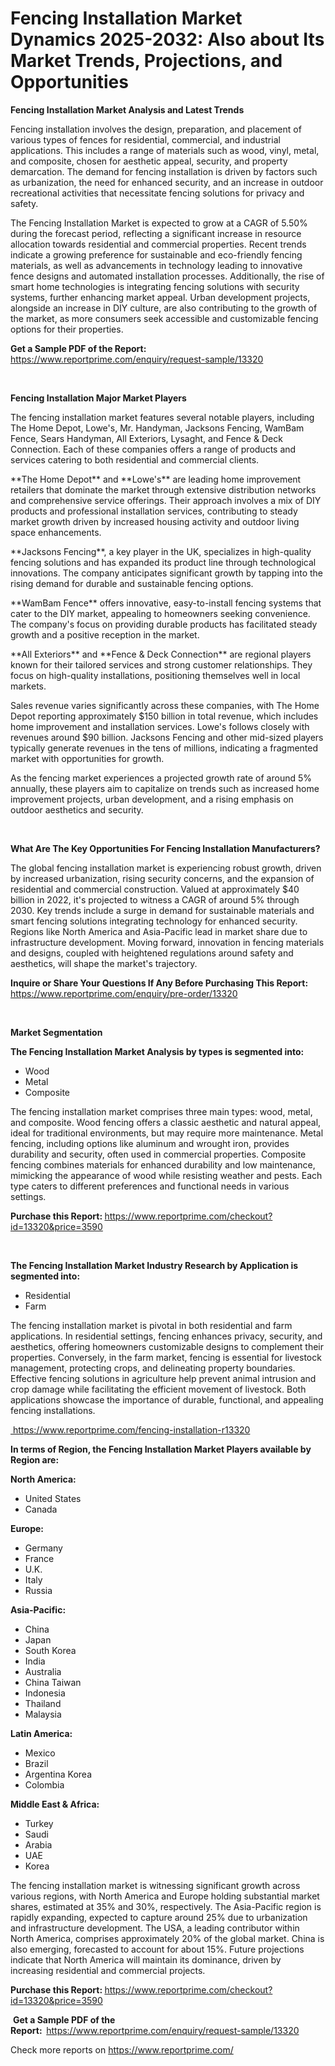 <p><h1>Fencing Installation Market Dynamics 2025-2032: Also about Its Market Trends, Projections, and Opportunities</h1></p><p><strong>Fencing Installation Market Analysis and Latest Trends</strong></p>
<p><p>Fencing installation involves the design, preparation, and placement of various types of fences for residential, commercial, and industrial applications. This includes a range of materials such as wood, vinyl, metal, and composite, chosen for aesthetic appeal, security, and property demarcation. The demand for fencing installation is driven by factors such as urbanization, the need for enhanced security, and an increase in outdoor recreational activities that necessitate fencing solutions for privacy and safety.</p><p>The Fencing Installation Market is expected to grow at a CAGR of 5.50% during the forecast period, reflecting a significant increase in resource allocation towards residential and commercial properties. Recent trends indicate a growing preference for sustainable and eco-friendly fencing materials, as well as advancements in technology leading to innovative fence designs and automated installation processes. Additionally, the rise of smart home technologies is integrating fencing solutions with security systems, further enhancing market appeal. Urban development projects, alongside an increase in DIY culture, are also contributing to the growth of the market, as more consumers seek accessible and customizable fencing options for their properties.</p></p>
<p><strong>Get a Sample PDF of the Report:&nbsp;</strong> <a href="https://www.reportprime.com/enquiry/request-sample/13320?utm_campaign=3307&utm_medium=2&utm_source=Github&utm_content=ia&utm_term=20032025&utm_id=fencing-installation">https://www.reportprime.com/enquiry/request-sample/13320</a></p>
<p>&nbsp;</p>
<p><strong>Fencing Installation Major Market Players</strong></p>
<p><p>The fencing installation market features several notable players, including The Home Depot, Lowe's, Mr. Handyman, Jacksons Fencing, WamBam Fence, Sears Handyman, All Exteriors, Lysaght, and Fence & Deck Connection. Each of these companies offers a range of products and services catering to both residential and commercial clients.</p><p>**The Home Depot** and **Lowe's** are leading home improvement retailers that dominate the market through extensive distribution networks and comprehensive service offerings. Their approach involves a mix of DIY products and professional installation services, contributing to steady market growth driven by increased housing activity and outdoor living space enhancements.</p><p>**Jacksons Fencing**, a key player in the UK, specializes in high-quality fencing solutions and has expanded its product line through technological innovations. The company anticipates significant growth by tapping into the rising demand for durable and sustainable fencing options. </p><p>**WamBam Fence** offers innovative, easy-to-install fencing systems that cater to the DIY market, appealing to homeowners seeking convenience. The company's focus on providing durable products has facilitated steady growth and a positive reception in the market.</p><p>**All Exteriors** and **Fence & Deck Connection** are regional players known for their tailored services and strong customer relationships. They focus on high-quality installations, positioning themselves well in local markets.</p><p>Sales revenue varies significantly across these companies, with The Home Depot reporting approximately $150 billion in total revenue, which includes home improvement and installation services. Lowe's follows closely with revenues around $90 billion. Jacksons Fencing and other mid-sized players typically generate revenues in the tens of millions, indicating a fragmented market with opportunities for growth.</p><p>As the fencing market experiences a projected growth rate of around 5% annually, these players aim to capitalize on trends such as increased home improvement projects, urban development, and a rising emphasis on outdoor aesthetics and security.</p></p>
<p>&nbsp;</p>
<p><strong>What Are The Key Opportunities For Fencing Installation Manufacturers?</strong></p>
<p><p>The global fencing installation market is experiencing robust growth, driven by increased urbanization, rising security concerns, and the expansion of residential and commercial construction. Valued at approximately $40 billion in 2022, it's projected to witness a CAGR of around 5% through 2030. Key trends include a surge in demand for sustainable materials and smart fencing solutions integrating technology for enhanced security. Regions like North America and Asia-Pacific lead in market share due to infrastructure development. Moving forward, innovation in fencing materials and designs, coupled with heightened regulations around safety and aesthetics, will shape the market's trajectory.</p></p>
<p><strong>Inquire or Share Your Questions If Any Before Purchasing This Report:</strong> <a href="https://www.reportprime.com/enquiry/pre-order/13320?utm_campaign=3307&utm_medium=2&utm_source=Github&utm_content=ia&utm_term=20032025&utm_id=fencing-installation">https://www.reportprime.com/enquiry/pre-order/13320</a></p>
<p>&nbsp;</p>
<p><strong>Market Segmentation</strong></p>
<p><strong>The Fencing Installation Market Analysis by types is segmented into:</strong></p>
<p><ul><li>Wood</li><li>Metal</li><li>Composite</li></ul></p>
<p><p>The fencing installation market comprises three main types: wood, metal, and composite. Wood fencing offers a classic aesthetic and natural appeal, ideal for traditional environments, but may require more maintenance. Metal fencing, including options like aluminum and wrought iron, provides durability and security, often used in commercial properties. Composite fencing combines materials for enhanced durability and low maintenance, mimicking the appearance of wood while resisting weather and pests. Each type caters to different preferences and functional needs in various settings.</p></p>
<p><strong>Purchase this Report:&nbsp;</strong><a href="https://www.reportprime.com/checkout?id=13320&price=3590&utm_campaign=3307&utm_medium=2&utm_source=Github&utm_content=ia&utm_term=20032025&utm_id=fencing-installation">https://www.reportprime.com/checkout?id=13320&price=3590</a></p>
<p>&nbsp;</p>
<p><strong>The Fencing Installation Market Industry Research by Application is segmented into:</strong></p>
<p><ul><li>Residential</li><li>Farm</li></ul></p>
<p><p>The fencing installation market is pivotal in both residential and farm applications. In residential settings, fencing enhances privacy, security, and aesthetics, offering homeowners customizable designs to complement their properties. Conversely, in the farm market, fencing is essential for livestock management, protecting crops, and delineating property boundaries. Effective fencing solutions in agriculture help prevent animal intrusion and crop damage while facilitating the efficient movement of livestock. Both applications showcase the importance of durable, functional, and appealing fencing installations.</p></p>
<p><a href="https://www.reportprime.com/fencing-installation-r13320?utm_campaign=3307&utm_medium=2&utm_source=Github&utm_content=ia&utm_term=20032025&utm_id=fencing-installation">&nbsp;https://www.reportprime.com/fencing-installation-r13320</a></p>
<p><strong>In terms of Region, the Fencing Installation Market Players available by Region are:</strong></p>
<p>
    <p> <strong> North America: </strong>
        <ul>
            <li>United States</li>
            <li>Canada</li>
        </ul>
        </p> 
    <p> <strong> Europe: </strong>
        <ul>
            <li>Germany</li>
            <li>France</li>
            <li>U.K.</li>
            <li>Italy</li>
            <li>Russia</li>
        </ul>
        </p> 
    <p> <strong> Asia-Pacific: </strong>
        <ul>
            <li>China</li>
            <li>Japan</li>
            <li>South Korea</li>
            <li>India</li>
            <li>Australia</li>
            <li>China Taiwan</li>
            <li>Indonesia</li>
            <li>Thailand</li>
            <li>Malaysia</li>
        </ul>
        </p> 
    <p> <strong> Latin America: </strong>
        <ul>
            <li>Mexico</li>
            <li>Brazil</li>
            <li>Argentina Korea</li>
            <li>Colombia</li>
        </ul>
        </p> 
    <p> <strong> Middle East & Africa: </strong>
        <ul>
            <li>Turkey</li>
            <li>Saudi</li>
            <li>Arabia</li>
            <li>UAE</li>
            <li>Korea</li>
        </ul>
    </p>
    </p>
<p><p>The fencing installation market is witnessing significant growth across various regions, with North America and Europe holding substantial market shares, estimated at 35% and 30%, respectively. The Asia-Pacific region is rapidly expanding, expected to capture around 25% due to urbanization and infrastructure development. The USA, a leading contributor within North America, comprises approximately 20% of the global market. China is also emerging, forecasted to account for about 15%. Future projections indicate that North America will maintain its dominance, driven by increasing residential and commercial projects.</p></p>
<p><strong>Purchase this Report: </strong><a href="https://www.reportprime.com/checkout?id=13320&price=3590&utm_campaign=3307&utm_medium=2&utm_source=Github&utm_content=ia&utm_term=20032025&utm_id=fencing-installation">https://www.reportprime.com/checkout?id=13320&price=3590</a></p>
<p>&nbsp;<strong>Get a Sample PDF of the Report:&nbsp;&nbsp;</strong><a href="https://www.reportprime.com/enquiry/request-sample/13320?utm_campaign=3307&utm_medium=2&utm_source=Github&utm_content=ia&utm_term=20032025&utm_id=fencing-installation">https://www.reportprime.com/enquiry/request-sample/13320</a></p>
<p><strong></strong></p>
<p>Check more reports on <a href="https://www.reportprime.com/?utm_campaign=3307&utm_medium=2&utm_source=Github&utm_content=ia&utm_term=20032025&utm_id=fencing-installation">https://www.reportprime.com/</a></p>